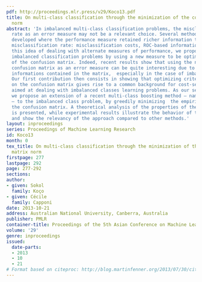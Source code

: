 ```yaml
---
pdf: http://proceedings.mlr.press/v29/Koco13.pdf
title: On multi-class classification through the minimization of the confusion matrix
  norm
abstract: 'In imbalanced multi-class classification problems, the misclassification
  rate as an error measure may not be a relevant choice. Several methods have been
  developed where the performance measure retained richer information than the mere
  misclassification rate: misclassification costs, ROC-based information, etc. Following
  this idea of dealing with alternate measures of performance, we propose to address
  imbalanced classification problems by using a new measure to be optimized: the norm
  of the confusion matrix. Indeed, recent results show that using the norm of the
  confusion matrix as an error measure can be quite interesting due to the fine-grain
  informations contained in the matrix,  especially in the case of imbalanced classes.
  Our first contribution then consists in showing that optimizing criterion based
  on the confusion matrix gives rise to a common background for cost-sensitive methods
  aimed at dealing with imbalanced classes learning problems. As our second contribution,
  we propose an extension of a recent multi-class boosting method — namely AdaBoost.MM
  — to the imbalanced class problem, by greedily minimizing  the empirical norm of
  the confusion matrix. A theoretical analysis of the properties of the proposed method
  is presented, while experimental results illustrate the behavior of the algorithm
  and show the relevancy of the approach compared to other methods.'
layout: inproceedings
series: Proceedings of Machine Learning Research
id: Koco13
month: 0
tex_title: On multi-class classification through the minimization of the confusion
  matrix norm
firstpage: 277
lastpage: 292
page: 277-292
sections: 
author:
- given: Sokol
  family: Koço
- given: Cécile
  family: Capponi
date: 2013-10-21
address: Australian National University, Canberra, Australia
publisher: PMLR
container-title: Proceedings of the 5th Asian Conference on Machine Learning
volume: '29'
genre: inproceedings
issued:
  date-parts:
  - 2013
  - 10
  - 21
# Format based on citeproc: http://blog.martinfenner.org/2013/07/30/citeproc-yaml-for-bibliographies/
---
```

